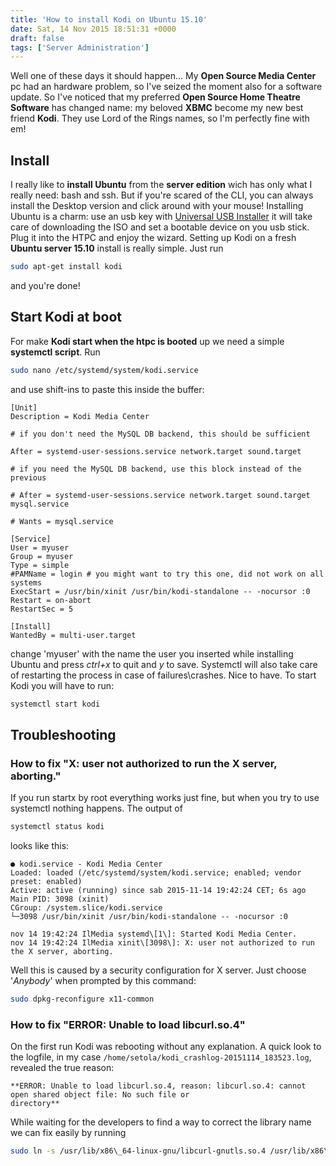 ```yaml
---
title: 'How to install Kodi on Ubuntu 15.10'
date: Sat, 14 Nov 2015 18:51:31 +0000
draft: false
tags: ['Server Administration']
---
```


Well one of these days it should happen... My **Open Source Media Center** pc had an hardware problem, so I've seized
the moment also for a software update. So I've noticed that my preferred **Open Source Home Theatre Software** has
changed name: my beloved **XBMC** become my new best friend **Kodi**. They use Lord of the Rings names, so I'm perfectly
fine with em!

## Install

I really like to **install Ubuntu** from the **server edition** wich has only what I really need: bash and ssh. But if
you're scared of the CLI, you can always install the Desktop version and click around with your mouse! Installing Ubuntu
is a charm: use an usb key
with [Universal USB Installer](http://www.pendrivelinux.com/universal-usb-installer-easy-as-1-2-3) it will take care of
downloading the ISO and set a bootable device on you usb stick. Plug it into the HTPC and enjoy the wizard. Setting up
Kodi on a fresh **Ubuntu server 15.10** install is really simple. Just run

```bash
sudo apt-get install kodi
```

and you're done!

## Start Kodi at boot

For make **Kodi start when the htpc is booted** up we need a simple **systemctl script**. Run

```bash
sudo nano /etc/systemd/system/kodi.service
```

and use shift-ins to paste this inside the buffer:

```systemd
[Unit]
Description = Kodi Media Center

# if you don't need the MySQL DB backend, this should be sufficient

After = systemd-user-sessions.service network.target sound.target

# if you need the MySQL DB backend, use this block instead of the previous

# After = systemd-user-sessions.service network.target sound.target mysql.service

# Wants = mysql.service

[Service]
User = myuser
Group = myuser
Type = simple
#PAMName = login # you might want to try this one, did not work on all systems
ExecStart = /usr/bin/xinit /usr/bin/kodi-standalone -- -nocursor :0
Restart = on-abort
RestartSec = 5

[Install]
WantedBy = multi-user.target
```

change 'myuser' with the name the user you inserted while installing Ubuntu and press _ctrl+x_ to quit and _y_ to save.
Systemctl will also take care of restarting the process in case of failures\\crashes. Nice to have. To start Kodi you
will have to run:

```bash
systemctl start kodi
```

## Troubleshooting

### How to fix "X: user not authorized to run the X server, aborting."

If you run startx by root everything works just fine, but when you try to use systemctl nothing happens. The output of

```bash
systemctl status kodi
```

looks like this:

```systemctl
● kodi.service - Kodi Media Center
Loaded: loaded (/etc/systemd/system/kodi.service; enabled; vendor preset: enabled)
Active: active (running) since sab 2015-11-14 19:42:24 CET; 6s ago
Main PID: 3098 (xinit)
CGroup: /system.slice/kodi.service
└─3098 /usr/bin/xinit /usr/bin/kodi-standalone -- -nocursor :0

nov 14 19:42:24 IlMedia systemd\[1\]: Started Kodi Media Center.
nov 14 19:42:24 IlMedia xinit\[3098\]: X: user not authorized to run the X server, aborting.

```

Well this is caused by a security configuration for X server. Just choose '_Anybody_' when prompted by this command:

```bash
sudo dpkg-reconfigure x11-common
```

### How to fix "ERROR: Unable to load libcurl.so.4"

On the first run Kodi was rebooting without any explanation. A quick look to the logfile, in my
case `/home/setola/kodi_crashlog-20151114_183523.log`, revealed the true reason:

```log
**ERROR: Unable to load libcurl.so.4, reason: libcurl.so.4: cannot open shared object file: No such file or
directory**
```  

While waiting for the developers to find a way to correct the library name we can fix easily by running

```bash
sudo ln -s /usr/lib/x86\_64-linux-gnu/libcurl-gnutls.so.4 /usr/lib/x86\_64-linux-gnu/libcurl.so.4
```